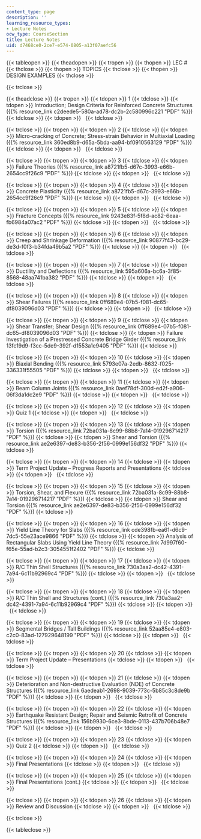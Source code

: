 ```yaml
---
content_type: page
description: ''
learning_resource_types:
- Lecture Notes
ocw_type: CourseSection
title: Lecture Notes
uid: d7468ce0-2ce7-e574-0805-a13f07aefc56
---
```


{{< tableopen >}}
{{< theadopen >}}
{{< tropen >}}
{{< thopen >}}
LEC #
{{< thclose >}}
{{< thopen >}}
TOPICS
{{< thclose >}}
{{< thopen >}}
DESIGN EXAMPLES
{{< thclose >}}

{{< trclose >}}

{{< theadclose >}}
{{< tropen >}}
{{< tdopen >}}
1
{{< tdclose >}}
{{< tdopen >}}
Introduction; Design Criteria for Reinforced Concrete Structures ({{% resource_link c2deede5-580a-ad78-dc2b-2c580996c221 "PDF" %}})
{{< tdclose >}}
{{< tdopen >}}
 
{{< tdclose >}}

{{< trclose >}}
{{< tropen >}}
{{< tdopen >}}
2
{{< tdclose >}}
{{< tdopen >}}
Micro-cracking of Concrete; Stress-strain Behavior in Multiaxial Loading ({{% resource_link 360ed8b9-d65a-5bda-aa94-bf0910563129 "PDF" %}})
{{< tdclose >}}
{{< tdopen >}}
 
{{< tdclose >}}

{{< trclose >}}
{{< tropen >}}
{{< tdopen >}}
3
{{< tdclose >}}
{{< tdopen >}}
Failure Theories ({{% resource_link a8721fb5-d67c-3993-e66b-2654cc9f26c9 "PDF" %}})
{{< tdclose >}}
{{< tdopen >}}
 
{{< tdclose >}}

{{< trclose >}}
{{< tropen >}}
{{< tdopen >}}
4
{{< tdclose >}}
{{< tdopen >}}
Concrete Plasticity ({{% resource_link a8721fb5-d67c-3993-e66b-2654cc9f26c9 "PDF" %}})
{{< tdclose >}}
{{< tdopen >}}
 
{{< tdclose >}}

{{< trclose >}}
{{< tropen >}}
{{< tdopen >}}
5
{{< tdclose >}}
{{< tdopen >}}
Fracture Concepts ({{% resource_link 9243e83f-5f8d-ac82-6eaa-fb6984a07ac2 "PDF" %}})
{{< tdclose >}}
{{< tdopen >}}
 
{{< tdclose >}}

{{< trclose >}}
{{< tropen >}}
{{< tdopen >}}
6
{{< tdclose >}}
{{< tdopen >}}
Creep and Shrinkage Deformation ({{% resource_link 90877f43-bc29-de3d-f0f3-b34fda49b5a2 "PDF" %}})
{{< tdclose >}}
{{< tdopen >}}
 
{{< tdclose >}}

{{< trclose >}}
{{< tropen >}}
{{< tdopen >}}
7
{{< tdclose >}}
{{< tdopen >}}
Ductility and Deflections ({{% resource_link 595a606a-bc6a-3f85-8568-48aa741ba382 "PDF" %}})
{{< tdclose >}}
{{< tdopen >}}
 
{{< tdclose >}}

{{< trclose >}}
{{< tropen >}}
{{< tdopen >}}
8
{{< tdclose >}}
{{< tdopen >}}
Shear Failures ({{% resource_link 0ff689e4-07b5-f081-dc65-df8039096d03 "PDF" %}})
{{< tdclose >}}
{{< tdopen >}}
 
{{< tdclose >}}

{{< trclose >}}
{{< tropen >}}
{{< tdopen >}}
9
{{< tdclose >}}
{{< tdopen >}}
Shear Transfer; Shear Design ({{% resource_link 0ff689e4-07b5-f081-dc65-df8039096d03 "PDF" %}})
{{< tdclose >}}
{{< tdopen >}}
Failure Investigation of a Prestressed Concrete Bridge Girder ({{% resource_link 13fc19d9-f3cc-5de9-392f-d1553a1e9405 "PDF" %}})
{{< tdclose >}}

{{< trclose >}}
{{< tropen >}}
{{< tdopen >}}
10
{{< tdclose >}}
{{< tdopen >}}
Biaxial Bending ({{% resource_link 5793e07a-2edb-8632-f025-336331f55505 "PDF" %}})
{{< tdclose >}}
{{< tdopen >}}
 
{{< tdclose >}}

{{< trclose >}}
{{< tropen >}}
{{< tdopen >}}
11
{{< tdclose >}}
{{< tdopen >}}
Beam Column Joints ({{% resource_link 0aef78df-300d-ed2f-a906-06f3da1dc2e9 "PDF" %}})
{{< tdclose >}}
{{< tdopen >}}
 
{{< tdclose >}}

{{< trclose >}}
{{< tropen >}}
{{< tdopen >}}
12
{{< tdclose >}}
{{< tdopen >}}
Quiz 1
{{< tdclose >}}
{{< tdopen >}}
 
{{< tdclose >}}

{{< trclose >}}
{{< tropen >}}
{{< tdopen >}}
13
{{< tdclose >}}
{{< tdopen >}}
Torsion ({{% resource_link 72ba031a-8c99-88b8-7a14-019296714217 "PDF" %}})
{{< tdclose >}}
{{< tdopen >}}
Shear and Torsion ({{% resource_link ae2e6397-de83-b356-2f56-0999e156df32 "PDF" %}})
{{< tdclose >}}

{{< trclose >}}
{{< tropen >}}
{{< tdopen >}}
14
{{< tdclose >}}
{{< tdopen >}}
Term Project Update – Progress Reports and Presentations
{{< tdclose >}}
{{< tdopen >}}
 
{{< tdclose >}}

{{< trclose >}}
{{< tropen >}}
{{< tdopen >}}
15
{{< tdclose >}}
{{< tdopen >}}
Torsion, Shear, and Flexure ({{% resource_link 72ba031a-8c99-88b8-7a14-019296714217 "PDF" %}})
{{< tdclose >}}
{{< tdopen >}}
Shear and Torsion ({{% resource_link ae2e6397-de83-b356-2f56-0999e156df32 "PDF" %}})
{{< tdclose >}}

{{< trclose >}}
{{< tropen >}}
{{< tdopen >}}
16
{{< tdclose >}}
{{< tdopen >}}
Yield Line Theory for Slabs ({{% resource_link cde398fb-ea61-d6c9-7dc5-55e23ace9866 "PDF" %}})
{{< tdclose >}}
{{< tdopen >}}
Analysis of Rectangular Slabs Using Yield Line Theory ({{% resource_link 7d997f60-f65e-55ad-b2c3-3054551f2402 "PDF" %}})
{{< tdclose >}}

{{< trclose >}}
{{< tropen >}}
{{< tdopen >}}
17
{{< tdclose >}}
{{< tdopen >}}
R/C Thin Shell Structures ({{% resource_link 730a3aa2-dc42-4391-7a94-6c11b92969c4 "PDF" %}})
{{< tdclose >}}
{{< tdopen >}}
 
{{< tdclose >}}

{{< trclose >}}
{{< tropen >}}
{{< tdopen >}}
18
{{< tdclose >}}
{{< tdopen >}}
R/C Thin Shell and Structures (cont.) ({{% resource_link 730a3aa2-dc42-4391-7a94-6c11b92969c4 "PDF" %}})
{{< tdclose >}}
{{< tdopen >}}
 
{{< tdclose >}}

{{< trclose >}}
{{< tropen >}}
{{< tdopen >}}
19
{{< tdclose >}}
{{< tdopen >}}
Segmental Bridges / Tall Buildings ({{% resource_link 52aa85e4-e803-c2c0-83ad-127929648199 "PDF" %}})
{{< tdclose >}}
{{< tdopen >}}
 
{{< tdclose >}}

{{< trclose >}}
{{< tropen >}}
{{< tdopen >}}
20
{{< tdclose >}}
{{< tdopen >}}
Term Project Update – Presentations
{{< tdclose >}}
{{< tdopen >}}
 
{{< tdclose >}}

{{< trclose >}}
{{< tropen >}}
{{< tdopen >}}
21
{{< tdclose >}}
{{< tdopen >}}
Deterioration and Non-destructive Evaluation (NDE) of Concrete Structures ({{% resource_link 6aedeab1-2698-9039-773c-5b85c3c8de9b "PDF" %}})
{{< tdclose >}}
{{< tdopen >}}
 
{{< tdclose >}}

{{< trclose >}}
{{< tropen >}}
{{< tdopen >}}
22
{{< tdclose >}}
{{< tdopen >}}
Earthquake Resistant Design; Repair and Seismic Retrofit of Concrete Structures ({{% resource_link 156b9930-6ce3-8bde-0113-437b706b48e7 "PDF" %}})
{{< tdclose >}}
{{< tdopen >}}
 
{{< tdclose >}}

{{< trclose >}}
{{< tropen >}}
{{< tdopen >}}
23
{{< tdclose >}}
{{< tdopen >}}
Quiz 2
{{< tdclose >}}
{{< tdopen >}}
 
{{< tdclose >}}

{{< trclose >}}
{{< tropen >}}
{{< tdopen >}}
24
{{< tdclose >}}
{{< tdopen >}}
Final Presentations
{{< tdclose >}}
{{< tdopen >}}
 
{{< tdclose >}}

{{< trclose >}}
{{< tropen >}}
{{< tdopen >}}
25
{{< tdclose >}}
{{< tdopen >}}
Final Presentations (cont.)
{{< tdclose >}}
{{< tdopen >}}
 
{{< tdclose >}}

{{< trclose >}}
{{< tropen >}}
{{< tdopen >}}
26
{{< tdclose >}}
{{< tdopen >}}
Review and Discussion
{{< tdclose >}}
{{< tdopen >}}
 
{{< tdclose >}}

{{< trclose >}}

{{< tableclose >}}